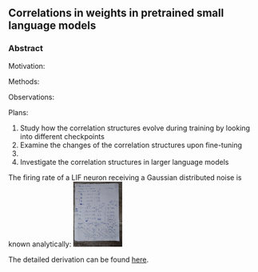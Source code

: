 ## Correlations in weights in pretrained small language models

### Abstract

Motivation:

Methods:

Observations:

Plans:
1. Study how the correlation structures evolve during training by looking into different checkpoints
2. Examine the changes of the correlation structures upon fine-tuning
3. 
4. Investigate the correlation structures in larger language models

The firing rate of a LIF neuron receiving a Gaussian distributed noise is known analytically:
<img src="note1.jpg" height="130" />

The detailed derivation can be found [here](yim_derivation_LIF.pdf).
